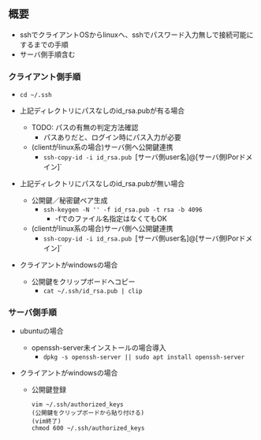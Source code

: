 ## 概要

* sshでクライアントOSからlinuxへ、sshでパスワード入力無しで接続可能にするまでの手順
* サーバ側手順含む

### クライアント側手順

* `cd ~/.ssh`
* 上記ディレクトリにパスなしのid_rsa.pubが有る場合
    * TODO: パスの有無の判定方法確認
        * パスありだと、ログイン時にパス入力が必要
    * (clientがlinux系の場合)サーバ側へ公開鍵連携
        * `ssh-copy-id -i id_rsa.pub `[サーバ側user名]@[サーバ側IPorドメイン]`

* 上記ディレクトリにパスなしのid_rsa.pubが無い場合
    * 公開鍵／秘密鍵ペア生成
        * `ssh-keygen -N '' -f id_rsa.pub -t rsa -b 4096`
            * -fでのファイル名指定はなくてもOK
    * (clientがlinux系の場合)サーバ側へ公開鍵連携
        * `ssh-copy-id -i id_rsa.pub `[サーバ側user名]@[サーバ側IPorドメイン]`
* クライアントがwindowsの場合
    * 公開鍵をクリップボードへコピー
        * `cat ~/.ssh/id_rsa.pub | clip`

### サーバ側手順

* ubuntuの場合
    * openssh-server未インストールの場合導入
        * `dpkg -s openssh-server || sudo apt install openssh-server`

* クライアントがwindowsの場合
    * 公開鍵登録
        ```
        vim ~/.ssh/authorized_keys
        (公開鍵をクリップボードから貼り付ける)
        (vim終了)
        chmod 600 ~/.ssh/authorized_keys
        ```